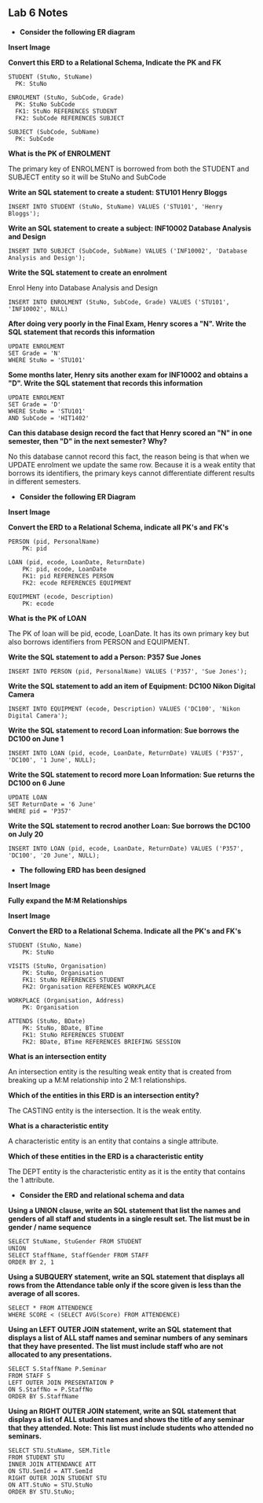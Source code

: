 ## Lab 6 Notes

- **Consider the following ER diagram**

**Insert Image**

**Convert this ERD to a Relational Schema, Indicate the PK and FK**

```
STUDENT (StuNo, StuName)
  PK: StuNo

ENROLMENT (StuNo, SubCode, Grade)
  PK: StuNo SubCode
  FK1: StuNo REFERENCES STUDENT
  FK2: SubCode REFERENCES SUBJECT

SUBJECT (SubCode, SubName)
  PK: SubCode
```

**What is the PK of ENROLMENT**

The primary key of ENROLMENT is borrowed from both the STUDENT and SUBJECT entity so it will be StuNo and SubCode

**Write an SQL statement to create a student: STU101 Henry Bloggs**

```
INSERT INTO STUDENT (StuNo, StuName) VALUES ('STU101', 'Henry Bloggs');
```

**Write an SQL statement to create a subject: INF10002 Database Analysis and Design**

```
INSERT INTO SUBJECT (SubCode, SubName) VALUES ('INF10002', 'Database Analysis and Design');
```

**Write the SQL statement to create an enrolment**

Enrol Heny into Database Analysis and Design

```
INSERT INTO ENROLMENT (StuNo, SubCode, Grade) VALUES ('STU101', 'INF10002', NULL)
```

**After doing very poorly in the Final Exam, Henry scores a "N". Write the SQL statement that records this information**

```
UPDATE ENROLMENT
SET Grade = 'N'
WHERE StuNo = 'STU101'
```

**Some months later, Henry sits another exam for INF10002 and obtains a "D". Write the SQL statement that records this information**

```
UPDATE ENROLMENT
SET Grade = 'D'
WHERE StuNo = 'STU101'
AND SubCode = 'HIT1402'
```

**Can this database design record the fact that Henry scored an "N" in one semester, then "D" in the next semester? Why?**

No this database cannot record this fact, the reason being is that when we UPDATE enrolment we update the same row. Because it is a weak entity that borrows its identifiers, the primary keys cannot differentiate different results in different semesters.

- **Consider the following ER Diagram**

**Insert Image**

**Convert the ERD to a Relational Schema, indicate all PK's and FK's**

```
PERSON (pid, PersonalName)
	PK: pid

LOAN (pid, ecode, LoanDate, ReturnDate)
	PK: pid, ecode, LoanDate
	FK1: pid REFERENCES PERSON
	FK2: ecode REFERENCES EQUIPMENT

EQUIPMENT (ecode, Description)
	PK: ecode
```

**What is the PK of LOAN**

The PK of loan will be pid, ecode, LoanDate. It has its own primary key but also borrows identifiers from PERSON and EQUIPMENT.

**Write the SQL statement to add a Person: P357 Sue Jones**

```
INSERT INTO PERSON (pid, PersonalName) VALUES ('P357', 'Sue Jones');
```

**Write the SQL statement to add an item of Equipment: DC100 Nikon Digital Camera**

```
INSERT INTO EQUIPMENT (ecode, Description) VALUES ('DC100', 'Nikon Digital Camera');
```

**Write the SQL statement to record Loan information: Sue borrows the DC100 on June 1**

```
INSERT INTO LOAN (pid, ecode, LoanDate, ReturnDate) VALUES ('P357', 'DC100', '1 June', NULL);
```

**Write the SQL statement to record more Loan Information: Sue returns the DC100 on 6 June**

```
UPDATE LOAN
SET ReturnDate = '6 June'
WHERE pid = 'P357'
```

**Write the SQL statement to recrod another Loan: Sue borrows the DC100 on July 20**

```
INSERT INTO LOAN (pid, ecode, LoanDate, ReturnDate) VALUES ('P357', 'DC100', '20 June', NULL);
```

- **The following ERD has been designed**

**Insert Image**

**Fully expand the M:M Relationships**

**Insert Image**

**Convert the ERD to a Relational Schema. Indicate all the PK's and FK's**

```
STUDENT (StuNo, Name)
	PK: StuNo

VISITS (StuNo, Organisation)
	PK: StuNo, Organisation
	FK1: StuNo REFERENCES STUDENT
	FK2: Organisation REFERENCES WORKPLACE

WORKPLACE (Organisation, Address)
	PK: Organisation

ATTENDS (StuNo, BDate)
	PK: StuNo, BDate, BTime
	FK1: StuNo REFERENCES STUDENT
	FK2: BDate, BTime REFERENCES BRIEFING SESSION
```

**What is an intersection entity**

An intersection entity is the resulting weak entity that is created from breaking up a M:M relationship into 2 M:1 relationships.

**Which of the entities in this ERD is an intersection entity?**

The CASTING entity is the intersection. It is the weak entity. 

**What is a characteristic entity**

A characteristic entity is an entity that contains a single attribute.

**Which of these entities in the ERD is a characteristic entity**

The DEPT entity is the characteristic entity as it is the entity that contains the 1 attribute.

- **Consider the ERD and relational schema and data**

**Using a UNION clause, write an SQL statement that list the names and genders of all staff and students in a single result set. The list must be in gender / name sequence**

```
SELECT StuName, StuGender FROM STUDENT
UNION
SELECT StaffName, StaffGender FROM STAFF
ORDER BY 2, 1
```

**Using a SUBQUERY statement, write an SQL statement that displays all rows from the Attendance table only if the score given is less than the average of all scores.**

```
SELECT * FROM ATTENDENCE
WHERE SCORE < (SELECT AVG(Score) FROM ATTENDENCE)
```

**Using an LEFT OUTER JOIN statement, write an SQL statement that displays a list of ALL staff names and seminar numbers of any seminars that they have presented. The list must include staff who are not allocated to any presentations.**

```
SELECT S.StaffName P.Seminar
FROM STAFF S
LEFT OUTER JOIN PRESENTATION P
ON S.StaffNo = P.StaffNo
ORDER BY S.StaffName
```

**Using an RIGHT OUTER JOIN statement, write an SQL statement that displays a list of ALL student names and shows the title of any seminar that they attended. Note: This list must include students who attended no seminars.**

```
SELECT STU.StuName, SEM.Title
FROM STUDENT STU
INNER JOIN ATTENDANCE ATT
ON STU.SemId = ATT.SemId
RIGHT OUTER JOIN STUDENT STU
ON ATT.StuNo = STU.StuNo
ORDER BY STU.StuNo;
```
